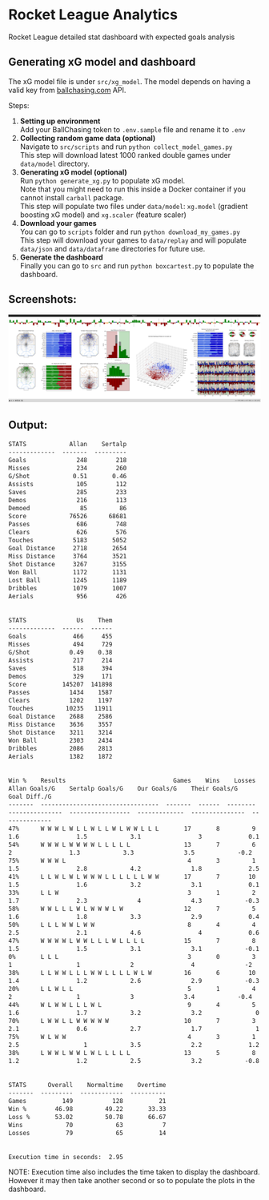 # Rocket League Analytics
Rocket League detailed stat dashboard with expected goals analysis

## Generating xG model and dashboard

The xG model file is under `src/xg_model`.
The model depends on having a valid key from [ballchasing.com]() API.

Steps:
1. **Setting up environment**  
   Add your BallChasing token to `.env.sample` file and rename it to `.env`
2. **Collecting random game data (optional)**  
   Navigate to `src/scripts` and run `python collect_model_games.py`  
   This step will download latest 1000 ranked double games under `data/model` directory.
3. **Generating xG model (optional)**  
   Run `python generate_xg.py` to populate xG model.  
   Note that you might need to run this inside a Docker container if you cannot install `carball` package.  
   This step will populate two files under `data/model`: `xg.model` (gradient boosting xG model) and `xg.scaler` (feature scaler)
4. **Download your games**  
   You can go to `scripts` folder and run `python download_my_games.py`  
   This step will download your games to `data/replay` and will populate `data/json` and `data/dataframe` directories for future use.
5. **Generate the dashboard**  
   Finally you can go to `src` and run `python boxcartest.py` to populate the dashboard.

## Screenshots:
![preview6.png](https://raw.githubusercontent.com/sertalpbilal/rocket_league_analytics/main/preview5.png)

## Output:
```
STATS            Allan    Sertalp
-------------  -------  ---------
Goals              248        218
Misses             234        260
G/Shot            0.51       0.46
Assists            105        112
Saves              285        233
Demos              216        113
Demoed              85         86
Score            76526      68681
Passes             686        748
Clears             626        576
Touches           5183       5052
Goal Distance     2718       2654
Miss Distance     3764       3521
Shot Distance     3267       3155
Won Ball          1172       1131
Lost Ball         1245       1189
Dribbles          1079       1007
Aerials            956        426


STATS              Us    Them
-------------  ------  ------
Goals             466     455
Misses            494     729
G/Shot           0.49    0.38
Assists           217     214
Saves             518     394
Demos             329     171
Score          145207  141898
Passes           1434    1587
Clears           1202    1197
Touches         10235   11911
Goal Distance    2688    2586
Miss Distance    3636    3557
Shot Distance    3211    3214
Won Ball         2303    2434
Dribbles         2086    2813
Aerials          1382    1872


Win %    Results                              Games    Wins    Losses    Allan Goals/G    Sertalp Goals/G    Our Goals/G    Their Goals/G    Goal Diff./G
-------  ---------------------------------  -------  ------  --------  ---------------  -----------------  -------------  ---------------  --------------
47%      W W W L W L L W L L W L W W L L L       17       8         9              1.6                1.5            3.1                3             0.1
54%      W W W L W W W W L L L L L               13       7         6                2                1.3            3.3              3.5            -0.2
75%      W W W L                                  4       3         1              1.5                2.8            4.2              1.8             2.5
41%      L L W L W L W W W L L L L L L W W       17       7        10              1.5                1.6            3.2              3.1             0.1
33%      L L W                                    3       1         2              1.7                2.3              4              4.3            -0.3
58%      W W L L L W L W W W L W                 12       7         5              1.6                1.8            3.3              2.9             0.4
50%      L L L W W L W W                          8       4         4              2.5                2.1            4.6                4             0.6
47%      W W W W L W W L L L W L L L L           15       7         8              1.5                1.5            3.1              3.1            -0.1
0%       L L L                                    3       0         3                1                  1              2                4              -2
38%      L L W W L L L W W L L L L W L W         16       6        10              1.4                1.2            2.6              2.9            -0.3
20%      L L W L L                                5       1         4                2                  1              3              3.4            -0.4
44%      W L W W L L L W L                        9       4         5              1.6                1.7            3.2              3.2               0
70%      L W W L L W W W W W                     10       7         3              2.1                0.6            2.7              1.7               1
75%      W L W W                                  4       3         1              2.5                  1            3.5              2.2             1.2
38%      L W W L W W L W L L L L L               13       5         8              1.2                1.2            2.5              3.2            -0.8


STATS      Overall    Normaltime    Overtime
-------  ---------  ------------  ----------
Games          149           128          21
Win %        46.98         49.22       33.33
Loss %       53.02         50.78       66.67
Wins            70            63           7
Losses          79            65          14


Execution time in seconds:  2.95
```

NOTE: Execution time also includes the time taken to display the dashboard. However it may then take another second or so to populate the plots in the dashboard.
